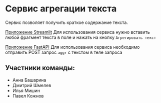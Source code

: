 # Сервис агрегации текста

Сервис позволяет получить краткое содержание текста. 

[Приложение Streamlit](https://github.com/shmedis/urfu_imo_30/blob/main/aggregation.py)
Для использования сервиса нужно вставить любой фрагмент текста в поле и нажать на кнопку `Агрегировать текст`

[Приложение FastAPI](https://github.com/shmedis/urfu_imo_30/blob/main/aggregation_api.py)
Для использования сервиса необходимо отправить POST запрос `aggr` с текстом в теле запроса


## Участники команды:
- Анна Башарина
- Дмитрий Шмелев
- Илья Мишин
- Павел Кожнов
